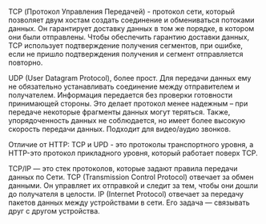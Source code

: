 TCP (Протокол Управления Передачей) - протокол сети, который позволяет двум хостам создать соединение и обмениваться потоками данных. Он гарантирует доставку данных в том же порядке, в котором они были отправлены. Чтобы обеспечить гарантию доставки данных, TCP использует подтверждение получения сегментов, при ошибке, если не пришло подтверждения получения и сегмент отправляется повторно. 

UDP (User Datagram Protocol), более прост. Для передачи данных ему не обязательно устанавливать соединение между отправителем и получателем. Информация передается без проверки готовности принимающей стороны. Это делает протокол менее надежным – при передаче некоторые фрагменты данных могут теряться. Также, упорядоченность данных не соблюдается, но имеет более высокую скорость передачи данных. Подходит для видео/аудио звонков. 

Отличие от HTTP: TCP и UPD - это протоколы транспортного уровня, а HTTP-это протокол прикладного уровня, который работает поверх TCP.

TCP/IP — это стек протоколов, которые задают правила передачи данных по Сети. TCP (Transmission Control Protocol) отвечает за обмен данными. Он управляет их отправкой и следит за тем, чтобы они дошли до получателя в целости. IP (Internet Protocol) отвечает за передачу пакетов данных между устройствами в сети. Его задача — связывать друг с другом устройства.